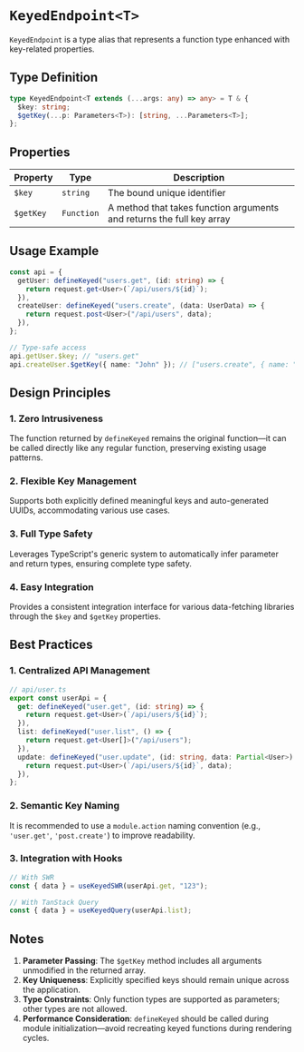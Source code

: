 # `KeyedEndpoint<T>`

`KeyedEndpoint` is a type alias that represents a function type enhanced with key-related properties.

## Type Definition

```typescript
type KeyedEndpoint<T extends (...args: any) => any> = T & {
  $key: string;
  $getKey(...p: Parameters<T>): [string, ...Parameters<T>];
};
```

## Properties

| Property  | Type       | Description                                                           |
| --------- | ---------- | --------------------------------------------------------------------- |
| `$key`    | `string`   | The bound unique identifier                                           |
| `$getKey` | `Function` | A method that takes function arguments and returns the full key array |

## Usage Example

```typescript
const api = {
  getUser: defineKeyed("users.get", (id: string) => {
    return request.get<User>(`/api/users/${id}`);
  }),
  createUser: defineKeyed("users.create", (data: UserData) => {
    return request.post<User>("/api/users", data);
  }),
};

// Type-safe access
api.getUser.$key; // "users.get"
api.createUser.$getKey({ name: "John" }); // ["users.create", { name: "John" }]
```

## Design Principles

### 1. Zero Intrusiveness

The function returned by `defineKeyed` remains the original function—it can be called directly like any regular function, preserving existing usage patterns.

### 2. Flexible Key Management

Supports both explicitly defined meaningful keys and auto-generated UUIDs, accommodating various use cases.

### 3. Full Type Safety

Leverages TypeScript's generic system to automatically infer parameter and return types, ensuring complete type safety.

### 4. Easy Integration

Provides a consistent integration interface for various data-fetching libraries through the `$key` and `$getKey` properties.

## Best Practices

### 1. Centralized API Management

```typescript
// api/user.ts
export const userApi = {
  get: defineKeyed("user.get", (id: string) => {
    return request.get<User>(`/api/users/${id}`);
  }),
  list: defineKeyed("user.list", () => {
    return request.get<User[]>("/api/users");
  }),
  update: defineKeyed("user.update", (id: string, data: Partial<User>) => {
    return request.put<User>(`/api/users/${id}`, data);
  }),
};
```

### 2. Semantic Key Naming

It is recommended to use a `module.action` naming convention (e.g., `'user.get'`, `'post.create'`) to improve readability.

### 3. Integration with Hooks

```typescript
// With SWR
const { data } = useKeyedSWR(userApi.get, "123");

// With TanStack Query
const { data } = useKeyedQuery(userApi.list);
```

## Notes

1. **Parameter Passing**: The `$getKey` method includes all arguments unmodified in the returned array.
2. **Key Uniqueness**: Explicitly specified keys should remain unique across the application.
3. **Type Constraints**: Only function types are supported as parameters; other types are not allowed.
4. **Performance Consideration**: `defineKeyed` should be called during module initialization—avoid recreating keyed functions during rendering cycles.
